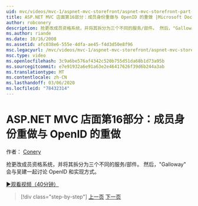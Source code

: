 ```yaml
---
uid: mvc/videos/mvc-1/aspnet-mvc-storefront/aspnet-mvc-storefront-part-16-membership-redo-with-openid
title: ASP.NET MVC 店面第16部分：成员身份重做与 OpenID 的重做 |Microsoft Docs
author: robconery
description: 抢更改成员资格系统，并将其拆分为三个不同的服务/部件。 然后，"Galloway" 会与吴建一起讨论 OpenID 和如何实现 。
ms.author: riande
ms.date: 10/16/2008
ms.assetid: afc038e6-555e-4dfa-ae45-f4d3d50e8f96
msc.legacyurl: /mvc/videos/mvc-1/aspnet-mvc-storefront/aspnet-mvc-storefront-part-16-membership-redo-with-openid
msc.type: video
ms.openlocfilehash: 3c9a6be576af4342c520b755d51da68b1d73a95b
ms.sourcegitcommit: e7e91932a6e91a63e2e46417626f39d6b244a3ab
ms.translationtype: MT
ms.contentlocale: zh-CN
ms.lasthandoff: 03/06/2020
ms.locfileid: "78432314"
---
```

# <a name="aspnet-mvc-storefront-part-16-membership-redo-with-openid"></a>ASP.NET MVC 店面第16部分：成员身份重做与 OpenID 的重做

作者： [Conery](https://github.com/robconery)

抢更改成员资格系统，并将其拆分为三个不同的服务/部件。 然后，"Galloway" 会与吴建一起讨论 OpenID 和实现方式。

[&#9654;观看视频（40分钟）](https://channel9.msdn.com/Blogs/ASP-NET-Site-Videos/aspnet-mvc-storefront-part-16-membership-redo-with-openid)

> [!div class="step-by-step"]
> [上一页](aspnet-mvc-storefront-part-15-public-code-review.md)
> [下一页](aspnet-mvc-storefront-part-17-checkout-with-jeff-atwood.md)

